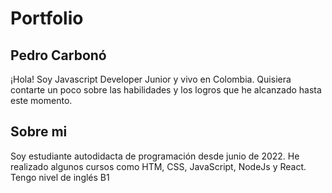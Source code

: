 # Portfolio

## Pedro Carbonó

¡Hola! Soy Javascript Developer Junior y vivo en Colombia.
Quisiera contarte un poco sobre las habilidades y los logros que he alcanzado hasta este momento.

## Sobre mi

Soy estudiante autodidacta de programación desde junio de 2022. He realizado algunos cursos como HTM, CSS, JavaScript, NodeJs y React. Tengo nivel de inglés B1